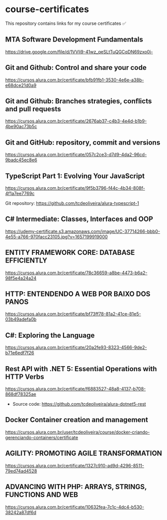 # course-certificates
This repository contains links for my course certificates ✅

## MTA Software Development Fundamentals
https://drive.google.com/file/d/1VVIi9-41wz_qeSLtTuQGCqDN69zxo0i-

## Git and Github: Control and share your code
https://cursos.alura.com.br/certificate/bfb91fb1-3530-4e6e-a38b-e68dce21d0a9

## Git and Github: Branches strategies, conflicts and pull requests
https://cursos.alura.com.br/certificate/2676ab37-c4b3-4e4d-b1b9-4be90ac73b5c

## Git and GitHub: repository, commit and versions
https://cursos.alura.com.br/certificate/057c2ce3-d7d9-4da2-96cd-9badc45ec8e6

## TypeScript Part 1: Evolving Your JavaScript
https://cursos.alura.com.br/certificate/9f5b3796-f44c-4b34-808f-4f1a7ee7769c 

Git repository: https://github.com/tcdeoliveira/alura-typescript-1

## C# Intermediate: Classes, Interfaces and OOP
https://udemy-certificate.s3.amazonaws.com/image/UC-37714266-bbb0-4e55-a766-970facc23105.jpg?v=1657199919000

## ENTITY FRAMEWORK CORE: DATABASE EFFICIENTLY
https://cursos.alura.com.br/certificate/78c36659-a8be-4473-b6a2-98f5e4a24a24

## HTTP: ENTENDENDO A WEB POR BAIXO DOS PANOS
https://cursos.alura.com.br/certificate/bf73ff78-81a2-41ce-81e5-03b49adefa0b

## C#: Exploring the Language
https://cursos.alura.com.br/certificate/20a2fe93-8323-4566-9de2-b71e6edf7f26

## Rest API with .NET 5: Essential Operations with HTTP Verbs
https://cursos.alura.com.br/certificate/f6883527-48a8-4137-b708-868df78325ae
* Source code: https://github.com/tcdeoliveira/alura-dotnet5-rest

## Docker Container creation and management
https://cursos.alura.com.br/user/tcdeoliveira/course/docker-criando-gerenciando-containers/certificate

## AGILITY: PROMOTING AGILE TRANSFORMATION 
https://cursos.alura.com.br/certificate/1327c910-ad9d-4296-8511-79ed74ad4528

## ADVANCING WITH PHP: ARRAYS, STRINGS, FUNCTIONS AND WEB
https://cursos.alura.com.br/certificate/10632fea-7c1c-4dc4-b530-38242a87df6d
